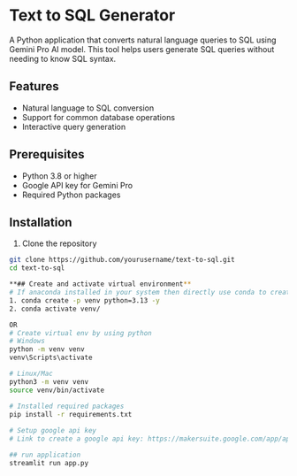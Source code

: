 # Text to SQL Generator

A Python application that converts natural language queries to SQL using Gemini Pro AI model. This tool helps users generate SQL queries without needing to know SQL syntax.

## Features

- Natural language to SQL conversion
- Support for common database operations
- Interactive query generation

## Prerequisites

- Python 3.8 or higher
- Google API key for Gemini Pro
- Required Python packages

## Installation

1. Clone the repository
```bash
git clone https://github.com/yourusername/text-to-sql.git
cd text-to-sql

**## Create and activate virtual environment**
# If anaconda installed in your system then directly use conda to create virtual env
1. conda create -p venv python=3.13 -y
2. conda activate venv/

OR
# Create virtual env by using python
# Windows
python -m venv venv
venv\Scripts\activate

# Linux/Mac
python3 -m venv venv
source venv/bin/activate

# Installed required packages
pip install -r requirements.txt
 
# Setup google api key
# Link to create a google api key: https://makersuite.google.com/app/apikey

## run application
streamlit run app.py



